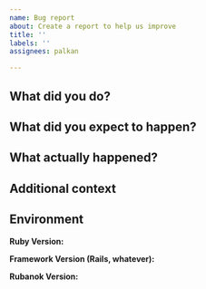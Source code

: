 ```yaml
---
name: Bug report
about: Create a report to help us improve
title: ''
labels: ''
assignees: palkan

---
```


## What did you do?

## What did you expect to happen?

## What actually happened?

## Additional context

## Environment

**Ruby Version:**

**Framework Version (Rails, whatever):**

**Rubanok Version:**
